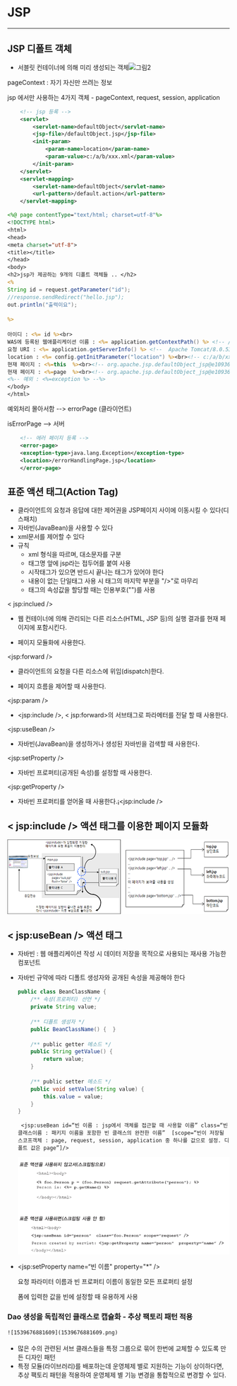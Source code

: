 # JSP 

------------------

## JSP 디폴트 객체

* 서블릿 컨테이너에 의해 미리 생성되는 객체![그림2](C:\KOSTA187\배운것\day35\그림2.png)

pageContext : 자기 자신만 쓰려는 정보 

jsp 에서만 사용하는 4가지 객체 - pageContext, request, session, application

```xml
	<!-- jsp 등록 -->
	<servlet>
		<servlet-name>defaultObject</servlet-name>
		<jsp-file>/defaultObject.jsp</jsp-file>
		<init-param>
			<param-name>location</param-name>
			<param-value>c:/a/b/xxx.xml</param-value>
		</init-param>
	</servlet>
	<servlet-mapping>
		<servlet-name>defaultObject</servlet-name>
		<url-pattern>/default.action</url-pattern>
	</servlet-mapping>
```

```jsp
<%@ page contentType="text/html; charset=utf-8"%>
<!DOCTYPE html>
<html>
<head>
<meta charset="utf-8">
<title></title>
</head>
<body>
<h2>jsp가 제공하는 9개의 디폴트 객체들 .. </h2>
<%
String id = request.getParameter("id");
//response.sendRedirect("hello.jsp");
out.println("출력이요");

%>

아이디 : <%= id %><br>
WAS에 등록된 웹애플리케이션 이름 : <%= application.getContextPath() %> <!-- /jsp --><br>
요청 URI : <%= application.getServerInfo() %> <!--  Apache Tomcat/8.0.53  --><br>
location : <%= config.getInitParameter("location") %><br><!-- c:/a/b/xxx.xml -->
현재 페이지 : <%=this  %><br><!-- org.apache.jsp.defaultObject_jsp@e109366 -->
현재 페이지 : <%=page  %><br><!-- org.apache.jsp.defaultObject_jsp@e109366 -->
<%-- 예외 : <%=exception %> --%>
</body>
</html>
```

예외처리 몰아서함 --> errorPage  (클라이언트)

isErrorPage --> 서버

``` xml
	<!-- 에러 페이지 등록 -->
	<error-page>
	<exception-type>java.lang.Exception</exception-type>
	<location>/errorHandlingPage.jsp</location>
	</error-page>
```

## 표준 액션 태그(Action Tag)

* 클라이언트의 요청과 응답에 대한 제어권을 JSP페이지 사이에 이동시킬 수 있다(디스패치)
* 자바빈(JavaBean)을 사용할 수 있다
* xml문서를 제어할 수 있다
* 규칙
  * xml 형식을 따르며, 대소문자를 구분
  * 태그명 앞에 jsp라는 접두어를 붙여 사용
  * 시작태그가 있으면 반드시 끝나는 태그가 있어야 한다
  * 내용이 없는 단일태그 사용 시 태그의 마지막 부분을 "/>"로 마무리
  * 태그의 속성값을 할당할 때는 인용부호("")를 사용

< jsp:inclued />

* 웹 컨테이너에 의해 관리되는 다른 리소스(HTML, JSP 등)의 실행 결과를 현재 페이지에 포함시킨다.

* 페이지 모듈화에 사용한다.

<jsp:forward />

* 클라이언트의 요청을 다른 리소스에 위임(dispatch)한다.

* 페이지 흐름을 제어할 때 사용한다.

<jsp:param />

* <jsp:include />, <   jsp:forward>의 서브태그로 파라메터를 전달 할 때 사용한다.

<jsp:useBean />

* 자바빈(JavaBean)을 생성하거나 생성된 자바빈을 검색할 때 사용한다.

<jsp:setProperty />

* 자바빈 프로퍼티(공개된 속성)를 설정할 때 사용한다.

<jsp:getProperty />

* 자바빈 프로퍼티를 얻어올 때 사용한다.¡<jsp:include />

## < jsp:include /> 액션 태그를 이용한 페이지 모듈화

![1539667584771](1539667584771.png)

## < jsp:useBean /> 액션 태그

* 자바빈 : 웹 애플리케이션 작성 시 데이터 저장을 목적으로 사용되는 재사용 가능한 컴포넌트

* 자바빈 규약에 따라 디폴트 생성자와 공개된 속성을 제공해야 한다

  ```java
  public class BeanClassName {
      /** 속성(프로퍼티) 선언 */
      private String value;
      
      /** 디폴트 생성자 */
      public BeanClassName() {  }
      
      /** public getter 메소드 */
      public String getValue() {
          return value;
      }
  
      /** public setter 메소드 */
      public void setValue(String value) {
          this.value = value;
      }
  }
  ```

  ``` 
   <jsp:useBean id=“빈 이름 : jsp에서 객체를 접근할 때 사용할 이름” class=“빈 클래스이름 : 패키지 이름을 포함한 빈 클래스의 완전한 이름”  [scope=“빈이 저장될 스코프객체 : page, request, session, application 중 하나를 값으로 설정. 디폴트 값은 page”]/>
  ```

  ![1539671096445](1539671076114.png)

* <jsp:setProperty  name=“빈 이름"  property="*" />

  요청 파라미터 이름과 빈 프로퍼티 이름이 동일한 모든 프로퍼티 설정

  폼에 입력한 값을 빈에 설정할 때 유용하게 사용

### Dao 생성을 독립적인 클래스로 캡슐화 - 추상 팩토리 패턴 적용

    ![1539676881609](1539676881609.png)

* 많은 수의 관련된 서브 클래스들을 특정 그룹으로 묶어 한번에 교체할 수 있도록 만든 디자인 패턴
* 특정 모듈(라이브러리)를 배포하는데 운영체제 별로 지원하는 기능이 상이하다면, 추상 팩토리 패턴을 적용하여 운영체제 별 기능 변경을 통합적으로 변경할 수 있다.